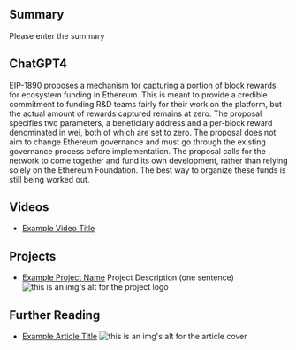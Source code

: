## Summary

Please enter the summary

## ChatGPT4

EIP-1890 proposes a mechanism for capturing a portion of block rewards for ecosystem funding in Ethereum. This is meant to provide a credible commitment to funding R&D teams fairly for their work on the platform, but the actual amount of rewards captured remains at zero. The proposal specifies two parameters, a beneficiary address and a per-block reward denominated in wei, both of which are set to zero. The proposal does not aim to change Ethereum governance and must go through the existing governance process before implementation. The proposal calls for the network to come together and fund its own development, rather than relying solely on the Ethereum Foundation. The best way to organize these funds is still being worked out.

## Videos

- [Example Video Title](https://www.youtube.com/watch?v=TDGq4aeevgY)

## Projects

- [Example Project Name](https://xxxx.xxx/xxxxx) Project Description (one sentence) ![this is an img's alt for the project logo](https://xxxx.xxx/project-logo.xxx)

## Further Reading

- [Example Article Title](https://xxxx.xxx/xxxxx) ![this is an img's alt for the article cover](https://xxxx.xxx/article-cover.xxx)
